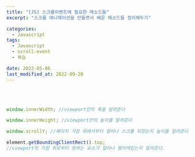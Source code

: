```yaml
---
title: "[JS] 스크롤이벤트에 필요한 메소드들"
excerpt: "스크롤 애니메이션을 만들면서 배운 메소드들 정리해두기"

categories:
  - Javascript
tags:
  - Javascript
  - scroll-event
  - 복습

date: 2022-05-06
last_modified_at: 2022-09-20
---
```


<br>
<br>

```javascript
window.innerWidth; //viewport안의 폭을 알려준다
```

```javascript
window.innerHeight; //viewport안의 높이를 알려준다
```

```javascript
window.scrollY; //페이지 가장 위에서부터 얼마나 스크롤 되었는지 높이를 알려준다
```

```javascript
element.getBoundingClientRect().top;
//viewport의 가장 위로부터 원하는 요소가 얼마나 떨어져있는지 알려준다.
```
